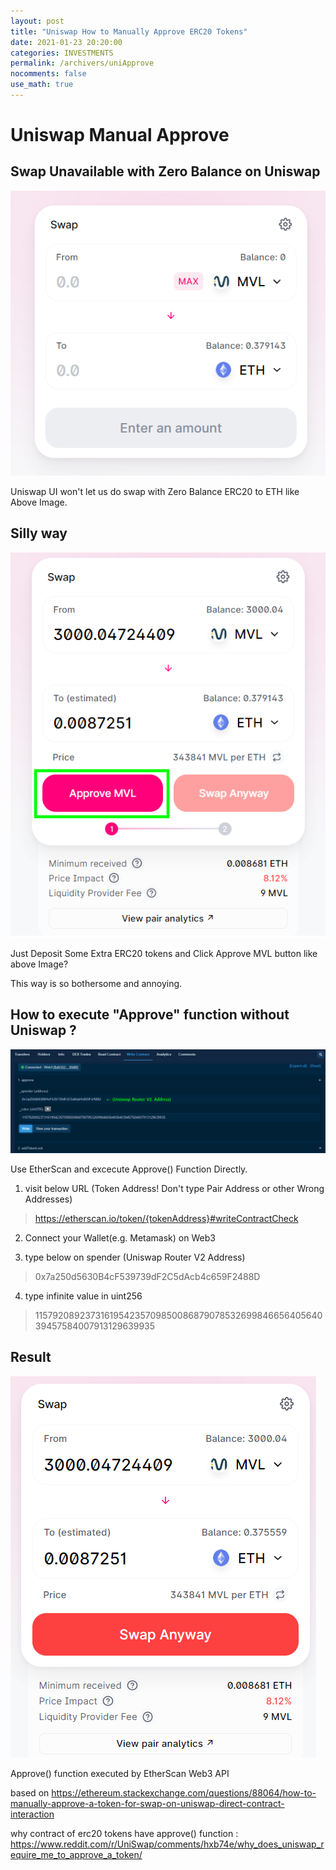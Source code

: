 ```yaml
---
layout: post
title: "Uniswap How to Manually Approve ERC20 Tokens"
date: 2021-01-23 20:20:00
categories: INVESTMENTS
permalink: /archivers/uniApprove
nocomments: false
use_math: true
---
```


# Uniswap Manual Approve

## Swap Unavailable with Zero Balance on Uniswap

![unavailable](/assets/posts/2021-01-23-uniApprove/approveNoAvailable.png)

Uniswap UI won't let us do swap with Zero Balance ERC20 to ETH like Above Image.

## Silly way

![approvebutton](/assets/posts/2021-01-23-uniApprove/approveActive.png)

Just Deposit Some Extra ERC20 tokens and Click Approve MVL button like above Image?

This way is so bothersome and annoying.

## How to execute "Approve" function without Uniswap ?

![etherscan](/assets/posts/2021-01-23-uniApprove/ehterscanApprove.png)

Use EtherScan and excecute Approve() Function Directly.

1. visit below URL (Token Address! Don't type Pair Address or other Wrong Addresses)

> https://etherscan.io/token/{tokenAddress}#writeContractCheck 

2. Connect your Wallet(e.g. Metamask) on Web3

3. type below on spender (Uniswap Router V2 Address)

> 0x7a250d5630B4cF539739dF2C5dAcb4c659F2488D

4. type infinite value in uint256

> 115792089237316195423570985008687907853269984665640564039457584007913129639935

## Result

![done](/assets/posts/2021-01-23-uniApprove/approveDone.png)

Approve() function executed by EtherScan Web3 API

based on https://ethereum.stackexchange.com/questions/88064/how-to-manually-approve-a-token-for-swap-on-uniswap-direct-contract-interaction

why contract of erc20 tokens have approve() function : https://www.reddit.com/r/UniSwap/comments/hxb74e/why_does_uniswap_require_me_to_approve_a_token/